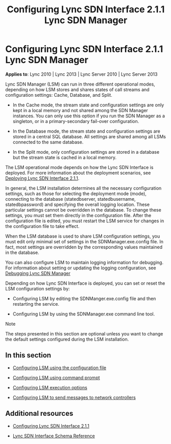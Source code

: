 ﻿---
title: Configuring Lync SDN Interface 2.1.1 Lync SDN Manager
TOCTitle: Configuring Lync SDN Interface 2.1.1 Lync SDN Manager
ms:assetid: e66f9787-ab6b-4a77-8895-0ae39a3a5ee1
ms:mtpsurl: https://msdn.microsoft.com/en-us/library/Dn785209(v=office.15)
ms:contentKeyID: 62952687
ms.date: 02/16/2015
mtps_version: v=office.15
---

# Configuring Lync SDN Interface 2.1.1 Lync SDN Manager


**Applies to**: Lync 2010 | Lync 2013 | Lync Server 2010 | Lync Server 2013

Lync SDN Manager (LSM) can run in three different operational modes, depending on how LSM stores and shares states of call streams and configuration settings: Cache, Database, and Split.

  - In the Cache mode, the stream state and configuration settings are only kept in a local memory and not shared among the SDN Manager instances. You can only use this option if you run the SDN Manager as a singleton, or in a primary-secondary fail-over configuration.

  - In the Database mode, the stream state and configuration settings are stored in a central SQL database. All settings are shared among all LSMs connected to the same database.

  - In the Split mode, only configuration settings are stored in a database but the stream state is cached in a local memory.

The LSM operational mode depends on how the Lync SDN Interface is deployed. For more information about the deployment scenarios, see [Deploying Lync SDN Interface 2.1.1](deploying-lync-sdn-interface-2-1-1.md).

In general, the LSM installation determines all the necessary configuration settings, such as those for selecting the deployment mode (mode), connecting to the database (statedbserver, statedbusername, statedbpassword) and specifying the overall logging location. These particular settings cannot be overridden in the database. To change these settings, you must set them directly in the configuration file. After the configuration file is edited, you must restart the LSM service for changes in the configuration file to take effect.

When the LSM database is used to share LSM configuration settings, you must edit only minimal set of settings in the SDNManager.exe.config file. In fact, most settings are overridden by the corresponding values maintained in the database.

You can also configure LSM to maintain logging information for debugging. For information about setting or updating the logging configuration, see [Debugging Lync SDN Manager](debugging-lync-sdn-manager.md)

Depending on how Lync SDN Interface is deployed, you can set or reset the LSM configuration settings by:

  - Configuring LSM by editing the SDNManger.exe.config file and then restarting the service.

  - Configuring LSM by using the SDNManager.exe command line tool.


> [!NOTE]
> <P>The steps presented in this section are optional unless you want to change the default settings configured during the LSM installation.</P>



## In this section

  - [Configuring LSM using the configuration file](configuring-lsm-using-the-configuration-file.md)

  - [Configuring LSM using command prompt](configuring-lsm-using-command-prompt.md)

  - [Configuring LSM execution options](configuring-lsm-execution-options.md)

  - [Configuring LSM to send messages to network controllers](configuring-lsm-to-send-messages-to-network-controllers.md)

## Additional resources

  - [Configuring Lync SDN Interface 2.1.1](configuring-lync-sdn-interface-2-1-1.md)

  - [Lync SDN Interface Schema Reference](lync-sdn-interface-schema-reference.md)

